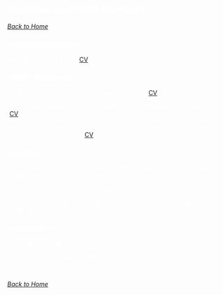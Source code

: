## <font color="white"> QuantumLab-HCMIP Members <font>
_[Back to Home](index.md)_
  
### **Principal Investigator**
Tran Nguyen Lan, Ph.D. [[CV](LanTran_CV_0421.pdf)]

### **HCMIP Researchers**
Le Bin Ho, Ph.D. (postdoc at Tohoku University) [[CV](DrLeBinHo-CV.pdf)]

Nguyen Bich Duyen, M.Sc. (Ph.D. student at Central Michigan University) [[CV](NguyenBichDuyen-EN.pdf)]

Nguyen Thanh Hoang, M.Sc. (Ph.D. student at Graduate University of Science and Technology) [[CV](NguyenThanhHoang-CV.pdf)]

### **Students**
Le Van Tan, M.Sc., Ph.D. student at HCMC Univeristy of Science, VNU-HCM, VN

Le Hoang Hai, M.Sc., pre-grad student

Le Trong Nhan, undergrad student at HCMC Univeristy of Science, VNU-HCM, VN 
  
### **Collaborators**
  Prof. Takeshi Yanai, Nagoya University

  Prof. Eric Neuscamman, UC Berkeley

  Dr. Hugh Burton, University of Cambridge  

_[Back to Home](index.md)_
